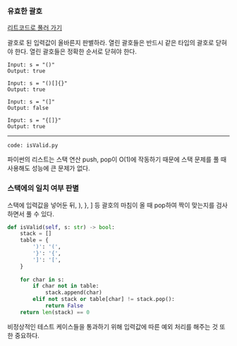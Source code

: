### 유효한 괄호

[리트코드로 풀러 가기](https://leetcode.com/problems/valid-parentheses/)

괄호로 된 입력값이 올바른지 판별하라.
열린 괄호들은 반드시 같은 타입의 괄호로 닫혀야 한다.
열린 괄호들은 정확한 순서로 닫혀야 한다.

```
Input: s = "()"
Output: true

Input: s = "()[]{}"
Output: true

Input: s = "(]"
Output: false

Input: s = "{[]}"
Output: true
```

---

```
code: isValid.py
```

파이썬의 리스트는 스택 연산 push, pop이 O(1)에 작동하기 때문에 스택 문제를 풀 때 사용해도 성능에 큰 문제가 없다.

### 스택에의 일치 여부 판별

스택에 입력값을 넣어둔 뒤, ), }, ] 등 괄호의 마침이 올 때 pop하여 짝이 맞는지를 검사하면서 풀 수 있다.

```python
def isValid(self, s: str) -> bool:
    stack = []
    table = {
        ')': '(',
        '}': '{',
        ']': '[',
    }
    
    for char in s:
        if char not in table:
            stack.append(char)
        elif not stack or table[char] != stack.pop():
            return False
    return len(stack) == 0
```

비정상적인 테스트 케이스들을 통과하기 위해 입력값에 따른 예외 처리를 해주는 것 또한 중요하다.
